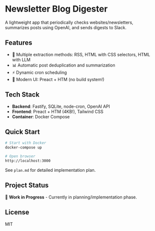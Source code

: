 # Newsletter Blog Digester

A lightweight app that periodically checks websites/newsletters, summarizes posts using OpenAI, and sends digests to Slack.

## Features

- 🔄 Multiple extraction methods: RSS, HTML with CSS selectors, HTML with LLM
- 📊 Automatic post deduplication and summarization
- ⚡ Dynamic cron scheduling
- 🎨 Modern UI: Preact + HTM (no build system!)

## Tech Stack

- **Backend**: Fastify, SQLite, node-cron, OpenAI API
- **Frontend**: Preact + HTM (4KB!), Tailwind CSS
- **Container**: Docker Compose

## Quick Start

```bash
# Start with Docker
docker-compose up

# Open browser
http://localhost:3000
```

See `plan.md` for detailed implementation plan.

## Project Status

🚧 **Work in Progress** - Currently in planning/implementation phase.

## License

MIT
